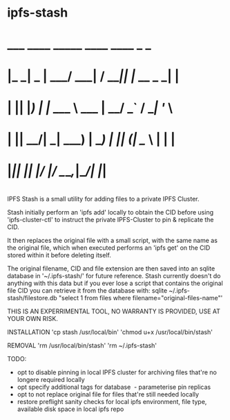 # ipfs-stash
#
#  ___ ____  _____ ____    ____  _            _     
# |_ _|  _ \|  ___/ ___|  / ___|| |_ __ _ ___| |__  
#  | || |_) | |_  \___ \  \___ \| __/ _` / __| '_ \ 
#  | ||  __/|  _|  ___) |  ___) | || (_| \__ \ | | |
# |___|_|   |_|   |____/  |____/ \__\__,_|___/_| |_|
#

IPFS Stash is a small utility for adding files to a private IPFS Cluster. 

Stash initially perform an 'ipfs add' locally to obtain the CID before using 'ipfs-cluster-ctl' to instruct the private IPFS-Cluster to pin & replicate the CID.

It then replaces the original file with a small script, with the same name as the original file, which when executed performs an 'ipfs get' on the CID stored within it before deleting itself.

The original filename, CID and file extension are then saved into an sqlite database in '~/.ipfs-stash/' for future reference. Stash currently doesn't do anything with this data but if you ever lose a script that contains the original file CID you can retrieve it from the database with: sqlite ~/.ipfs-stash/filestore.db "select 1 from files where filename="original-files-name"'

THIS IS AN EXPERRIMENTAL TOOL, NO WARRANTY IS PROVIDED, USE AT YOUR OWN RISK.

INSTALLATION
'cp stash /usr/local/bin'
'chmod u+x /usr/local/bin/stash'

REMOVAL
'rm /usr/local/bin/stash'
'rm ~/.ipfs-stash'

TODO:
 - opt to disable pinning in local IPFS cluster for archiving files that're no longere required locally
 - opt specify additional tags for database
 - parameterise pin replicas
 - opt to not replace original file for files that're still needed locally
 - restore preflight sanity checks for local ipfs environment, file type, available disk space in local ipfs repo